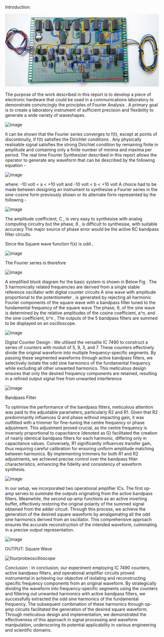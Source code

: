 Introduction:

![image](https://github.com/soumyadipp/Fourier-Synthesizer/blob/main/Fourier%20Synthesizer%20kit%20final.jpg)

The purpose of the work described in this report is to develop
a piece of electronic hardware that could be used in a communications
laboratory to demonstrate convincingly the principles of Fourier Analysis . A
primary goal is to create a laboratory instrument of sufficient precision and
flexibility to generate a wide variety of waveshapes.

![image](https://github.com/user-attachments/assets/d2578df1-5fce-4f29-a9e8-8e07402645d8)


It can be shown that the Fourier series converges to f(t), except at
points of discontinuity, if f(t) satisfies the Dirichlet conditions . Any physically
realisable signal satisfies the strong Dirichlet condition by remaining finite in
amplitude and containing only a finite number of minima and maxima per
period.
The real time Fourier Synthesizer described in this report allows the operator
to generate any waveform that can be described by the following equation -

![image](https://github.com/user-attachments/assets/c19ba837-e111-41a9-a3d6-8510ecc95e60)


where: -10 volt < a < +10 volt and -10 volt < b < +10 volt
A choice had to be made between designing an instrument to
synthesise a Fourier series in the sine-cosine form previously shown or
its alternate form represented by the following -

![image](https://github.com/user-attachments/assets/9ecce0a2-3beb-4b64-b432-57567ae755ab)


The amplitude coefficient, C , is very easy to synthesise with analog
computing circuitry but the phase, θ , is difficult to synthesise, with
suitable accuracy The major source of phase error would
be the active RC bandpass filter circuits.

Since the Square wave function f(x) is odd ,

![image](https://github.com/user-attachments/assets/8594ba69-7a39-4d40-aef3-c936b29601b3)

The Fourier series is therefore

![image](https://github.com/user-attachments/assets/e7aaf9dd-5b13-4b09-992e-f0957e7db752)


A simplified block diagram for the basic system is shown in
Below Fig . The 5 harmonically related frequencies are derived from a
single stable reference oscillator with digital counter circuits
A sine wave with amplitude proportional to the potentiometer , is generated by
rejecting all harmonic Fourier components of the
square wave with a bandpass filter tuned to the fundamental frequency
of the square wave The phase, θ, of the sine wave is determined by
the relative amplitudes of the cosine coefficient, a^n, and the sine
coefficient, b^n , The outputs of the 5 bandpass
filters are summed to be displayed on an oscilloscope.

  ![image](https://github.com/user-attachments/assets/89af8132-a833-4c43-b1ed-b95ccb35b300)

  Digital Counter Design : We utilised the versatile IC 7490 to construct a series
of counters with moduli of 5, 9, 3, and 7. These counters effectively divide the
original waveform into multiple frequency-specific segments. By passing these
segmented waveforms through active bandpass filters, we selectively isolate
the odd sine harmonics of the fundamental frequency while excluding all other
unwanted harmonics. This meticulous design ensures that only the desired
frequency components are retained, resulting in a refined output signal free
from unwanted interference

  ![image](https://github.com/user-attachments/assets/5f46f3c9-61a4-4d76-a16a-cb0c127ba788)

Bandpass Filter

To optimise the performance of the bandpass filters, meticulous attention was
paid to the adjustable parameters, particularly R2 and R1. Given that R2
predominantly influences Q and phase without impacting gain, it was outfitted
with a trimmer for fine-tuning the centre frequency or phase adjustment. This
adjustment proved crucial, as the centre frequency is inversely proportional to
capacitance (denoted as G) facilitated the creation of nearly identical
bandpass filters for each harmonic, differing only in capacitance values.
Conversely, R1 significantly influences transfer gain, thus requiring careful
calibration for ensuring uniform amplitude matching between harmonics. By
implementing trimmers for both R1 and R2 adjustments, we achieved precise
control over the bandpass filter characteristics, enhancing the fidelity and
consistency of waveform synthesis.

![image](https://github.com/user-attachments/assets/b7df0629-273e-481c-8f7a-055c86268a6d)

In our setup, we incorporated two operational amplifier ICs. The first op-amp
serves to summate the outputs originating from the active bandpass filters.
Meanwhile, the second op-amp functions as an active inverting buffer,
effectively restoring the original polarity of the summed signal obtained from
the adder circuit. Through this process, we achieve the generation of the
desired square waveform by amalgamating all the odd sine harmonics derived
from an oscillator. This comprehensive approach ensures the accurate
reconstruction of the intended waveform, culminating in a precise output
representation.

![image](https://github.com/user-attachments/assets/63da4d60-c477-4968-a788-18f1456e754f)

OUTPUT:
Square Wave

![fourprobeoscilloscope](https://github.com/user-attachments/assets/f1cef590-55b8-4cd4-99db-8aa839eed6ce)

Conclusion :
In conclusion, our experiment employing IC 7490 counters, active bandpass
filters, and operational amplifier circuits proved instrumental in achieving our
objective of isolating and reconstructing specific frequency components from
an original waveform. By strategically dividing the waveform into
frequency-specific segments using the counters and filtering out unwanted
harmonics with active bandpass filters, we successfully extracted the odd sine
harmonics of the fundamental frequency. The subsequent combination of
these harmonics through op-amp circuits facilitated the generation of the
desired square waveform. Through meticulous design and implementation, we
demonstrated the effectiveness of this approach in signal processing and
waveform manipulation, underscoring its potential applicability in various
engineering and scientific domains.
